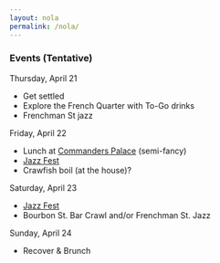 ```yaml
---
layout: nola
permalink: /nola/
---
```


### Events (Tentative)

Thursday, April 21

* Get settled
* Explore the French Quarter with To-Go drinks
* Frenchman St jazz


Friday, April 22

* Lunch at [Commanders Palace](http://www.commanderspalace.com/) (semi-fancy)
* [Jazz Fest](http://www.nojazzfest.com)
* Crawfish boil (at the house)?

Saturday, April 23

* [Jazz Fest](http://www.nojazzfest.com)
* Bourbon St. Bar Crawl and/or Frenchman St. Jazz

Sunday, April 24

* Recover &amp; Brunch
